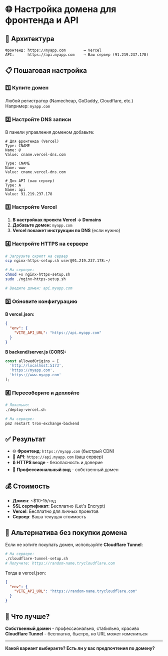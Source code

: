 # 🌐 Настройка домена для фронтенда и API

## 🎯 Архитектура

```
Фронтенд: https://myapp.com        → Vercel
API:      https://api.myapp.com    → Ваш сервер (91.219.237.178)
```

## 📋 Пошаговая настройка

### 1️⃣ Купите домен

Любой регистратор (Namecheap, GoDaddy, Cloudflare, etc.)  
Например: `myapp.com`

### 2️⃣ Настройте DNS записи

В панели управления доменом добавьте:

```dns
# Для фронтенда (Vercel)
Type: CNAME
Name: @
Value: cname.vercel-dns.com

Type: CNAME  
Name: www
Value: cname.vercel-dns.com

# Для API (ваш сервер)
Type: A
Name: api
Value: 91.219.237.178
```

### 3️⃣ Настройте Vercel

1. **В настройках проекта Vercel → Domains**
2. **Добавьте домен:** `myapp.com`
3. **Vercel покажет инструкции по DNS** (если нужно)

### 4️⃣ Настройте HTTPS на сервере

```bash
# Загрузите скрипт на сервер
scp nginx-https-setup.sh user@91.219.237.178:~/

# На сервере:
chmod +x nginx-https-setup.sh
sudo ./nginx-https-setup.sh

# Введите домен: api.myapp.com
```

### 5️⃣ Обновите конфигурацию

**В vercel.json:**
```json
{
  "env": {
    "VITE_API_URL": "https://api.myapp.com"
  }
}
```

**В backend/server.js (CORS):**
```javascript
const allowedOrigins = [
  'http://localhost:5173',
  'https://myapp.com',
  'https://www.myapp.com'
];
```

### 6️⃣ Пересоберите и деплойте

```bash
# Локально:
./deploy-vercel.sh

# На сервере:
pm2 restart tron-exchange-backend
```

## ✅ Результат

- 🌐 **Фронтенд**: `https://myapp.com` (быстрый CDN)
- 🔌 **API**: `https://api.myapp.com` (ваш сервер)
- 🔒 **HTTPS везде** - безопасность и доверие
- 📱 **Профессиональный вид** - собственный домен

## 💰 Стоимость

- **Домен**: ~$10-15/год
- **SSL сертификат**: Бесплатно (Let's Encrypt)
- **Vercel**: Бесплатно для личных проектов
- **Сервер**: Ваша текущая стоимость

## 🔄 Альтернатива без покупки домена

Если не хотите покупать домен, используйте **Cloudflare Tunnel**:

```bash
# На сервере:
./cloudflare-tunnel-setup.sh
# Получите: https://random-name.trycloudflare.com
```

Тогда в vercel.json:
```json
{
  "env": {
    "VITE_API_URL": "https://random-name.trycloudflare.com"
  }
}
```

## 🎉 Что лучше?

**Собственный домен** - профессионально, стабильно, красиво  
**Cloudflare Tunnel** - бесплатно, быстро, но URL может измениться

---

**Какой вариант выбираете? Есть ли у вас предпочтения по домену?** 